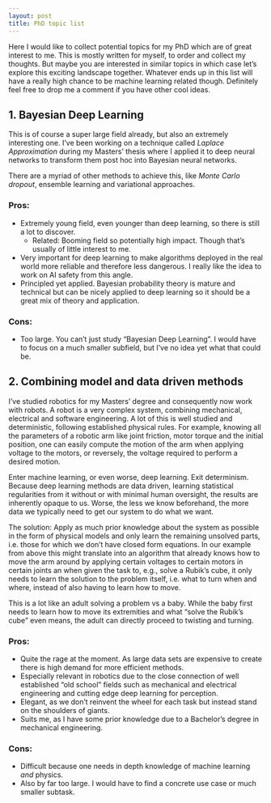 ```yaml
---
layout: post
title: PhD topic list
---
```


Here I would like to collect potential topics for my PhD which are of great interest to me. This is mostly written for myself, to order and collect my thoughts. But maybe you are interested in similar topics in which case let’s explore this exciting landscape together. Whatever ends up in this list will have a really high chance to be machine learning related though. Definitely feel free to drop me a comment if you have other cool ideas.

## 1. Bayesian Deep Learning

This is of course a super large field already, but also an extremely interesting one. I’ve been working on a technique called _Laplace Approximation_ during my Masters’ thesis where I applied it to deep neural networks to transform them post hoc into Bayesian neural networks.

There are a myriad of other methods to achieve this, like _Monte Carlo dropout_, ensemble learning and variational approaches.

### Pros:

* Extremely young field, even younger than deep learning, so there is still a lot to discover.
  * Related: Booming field so potentially high impact. Though that’s usually of little interest to me.
* Very important for deep learning to make algorithms deployed in the real world more reliable and therefore less dangerous. I really like the idea to work on AI safety from this angle.
* Principled yet applied. Bayesian probability theory is mature and technical but can be nicely applied to deep learning so it should be a great mix of theory and application.

### Cons:

* Too large. You can’t just study “Bayesian Deep Learning”. I would have to focus on a much smaller subfield, but I’ve no idea yet what that could be.

## 2. Combining model and data driven methods

I’ve studied robotics for my Masters’ degree and consequently now work with robots. A robot is a very complex system, combining mechanical, electrical and software engineering. A lot of this is well studied and deterministic, following established physical rules. For example, knowing all the parameters of a robotic arm like joint friction, motor torque and the initial position, one can easily compute the motion of the arm when applying voltage to the motors, or reversely, the voltage required to perform a desired motion.

Enter machine learning, or even worse, deep learning. Exit determinism. Because deep learning methods are data driven, learning statistical regularities from it without or with minimal human oversight, the results are inherently opaque to us. Worse, the less we know beforehand, the more data we typically need to get our system to do what we want.

The solution: Apply as much prior knowledge about the system as possible in the form of physical models and only learn the remaining unsolved parts, i.e. those for which we don’t have closed form equations. In our example from above this might translate into an algorithm that already knows how to move the arm around by applying certain voltages to certain motors in certain joints an when given the task to, e.g., solve a Rubik’s cube, it only needs to learn the solution to the problem itself, i.e. what to turn when and where, instead of also having to learn how to move.

This is a lot like an adult solving a problem vs a baby. While the baby first needs to learn how to move its extremities and what “solve the Rubik’s cube” even means, the adult can directly proceed to twisting and turning.

### Pros:

* Quite the rage at the moment. As large data sets are expensive to create there is high demand for more efficient methods.
* Especially relevant in robotics due to the close connection of well established “old school” fields such as mechanical and electrical engineering and cutting edge deep learning for perception.
* Elegant, as we don’t reinvent the wheel for each task but instead stand on the shoulders of giants.
* Suits me, as I have some prior knowledge due to a Bachelor’s degree in mechanical engineering.

### Cons:

* Difficult because one needs in depth knowledge of machine learning _and_ physics.
* Also by far too large. I would have to find a concrete use case or much smaller subtask.
